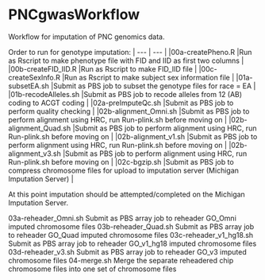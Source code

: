 # PNCgwasWorkflow
Workflow for imputation of PNC genomics data.

Order to run for genotype imputation:
| ---                    | ---                                                                                                        |
|00a-createPheno.R       |Run as Rscript to make phenotype file with FID and IID as first two columns                                 |
|00b-createFID_IID.R     |Run as Rscript to make FID_IID file                                                                         |
|00c-createSexInfo.R     |Run as Rscript to make subject sex information file                                                         |
|01a-subsetEA.sh         |Submit as PBS job to subset the genotype files for race = EA                                                |
|01b-recodeAlleles.sh    |Submit as PBS job to recode alleles from 12 (AB) coding to ACGT coding                                      |
|02a-preImputeQc.sh      |Submit as PBS job to perform quality checking                                                               |
|02b-alignment_Omni.sh   |Submit as PBS job to perform alignment using HRC, run Run-plink.sh before moving on                         |
|02b-alignment_Quad.sh   |Submit as PBS job to perform alignment using HRC, run Run-plink.sh before moving on                         |
|02b-alignment_v1.sh     |Submit as PBS job to perform alignment using HRC, run Run-plink.sh before moving on                         |
|02b-alignment_v3.sh     |Submit as PBS job to perform alignment using HRC, run Run-plink.sh before moving on                         |
|02c-bgzip.sh            |Submit as PBS job to compress chromosome files for upload to imputation server (Michigan Imputation Server) |

At this point imputation should be attempted/completed on the Michigan Imputation Server.

03a-reheader_Omni.sh     Submit as PBS array job to reheader GO_Omni imputed chromosome files
03b-reheader_Quad.sh     Submit as PBS array job to reheader GO_Quad imputed chromosome files
03c-reheader_v1_hg18.sh Submit as PBS array job to reheader GO_v1_hg18 imputed chromosome files
03d-reheader_v3.sh      Submit as PBS array job to reheader GO_v3 imputed chromosome files
04-merge.sh             Merge the separate reheadered chip chromosome files into one set of chromosome files
